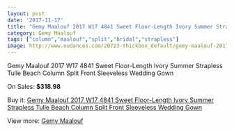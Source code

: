 ```yaml
---
layout: post
date: '2017-11-17'
title: "Gemy Maalouf 2017 W17 4841 Sweet Floor-Length Ivory Summer Strapless Tulle Beach Column Split Front Sleeveless Wedding Gown"
category: Gemy Maalouf
tags: ["column","maalouf","split","bridal","strapless"]
image: http://www.eudances.com/20723-thickbox_default/gemy-maalouf-2017-w17-4841-sweet-floor-length-ivory-summer-strapless-tulle-beach-column-split-front-sleeveless-wedding-gown.jpg
---
```

Gemy Maalouf 2017 W17 4841 Sweet Floor-Length Ivory Summer Strapless Tulle Beach Column Split Front Sleeveless Wedding Gown

On Sales: **$318.98**
<a href="https://www.eudances.com/en/gemy-maalouf/6213-gemy-maalouf-2017-w17-4841-sweet-floor-length-ivory-summer-strapless-tulle-beach-column-split-front-sleeveless-wedding-gown.html"><amp-img layout="responsive" width="600" height="600" src="//www.eudances.com/20723-thickbox_default/gemy-maalouf-2017-w17-4841-sweet-floor-length-ivory-summer-strapless-tulle-beach-column-split-front-sleeveless-wedding-gown.jpg" alt="Gemy Maalouf 2017 W17 4841 Sweet Floor-Length Ivory Summer Strapless Tulle Beach Column Split Front Sleeveless Wedding Gown 0" /></a>
<a href="https://www.eudances.com/en/gemy-maalouf/6213-gemy-maalouf-2017-w17-4841-sweet-floor-length-ivory-summer-strapless-tulle-beach-column-split-front-sleeveless-wedding-gown.html"><amp-img layout="responsive" width="600" height="600" src="//www.eudances.com/20725-thickbox_default/gemy-maalouf-2017-w17-4841-sweet-floor-length-ivory-summer-strapless-tulle-beach-column-split-front-sleeveless-wedding-gown.jpg" alt="Gemy Maalouf 2017 W17 4841 Sweet Floor-Length Ivory Summer Strapless Tulle Beach Column Split Front Sleeveless Wedding Gown 1" /></a>
<a href="https://www.eudances.com/en/gemy-maalouf/6213-gemy-maalouf-2017-w17-4841-sweet-floor-length-ivory-summer-strapless-tulle-beach-column-split-front-sleeveless-wedding-gown.html"><amp-img layout="responsive" width="600" height="600" src="//www.eudances.com/20724-thickbox_default/gemy-maalouf-2017-w17-4841-sweet-floor-length-ivory-summer-strapless-tulle-beach-column-split-front-sleeveless-wedding-gown.jpg" alt="Gemy Maalouf 2017 W17 4841 Sweet Floor-Length Ivory Summer Strapless Tulle Beach Column Split Front Sleeveless Wedding Gown 2" /></a>

Buy it: [Gemy Maalouf 2017 W17 4841 Sweet Floor-Length Ivory Summer Strapless Tulle Beach Column Split Front Sleeveless Wedding Gown](https://www.eudances.com/en/gemy-maalouf/6213-gemy-maalouf-2017-w17-4841-sweet-floor-length-ivory-summer-strapless-tulle-beach-column-split-front-sleeveless-wedding-gown.html "Gemy Maalouf 2017 W17 4841 Sweet Floor-Length Ivory Summer Strapless Tulle Beach Column Split Front Sleeveless Wedding Gown")

View more: [Gemy Maalouf](https://www.eudances.com/en/101-gemy-maalouf "Gemy Maalouf")